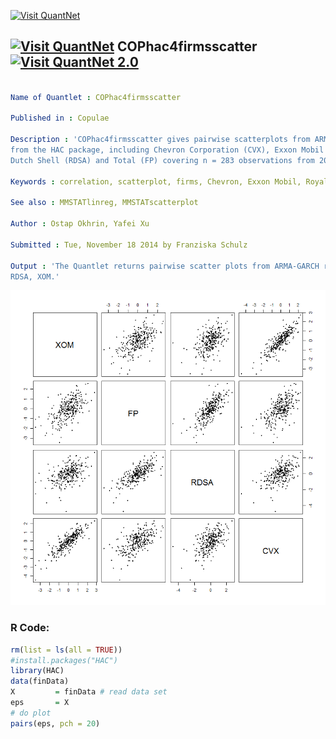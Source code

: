 
[<img src="https://github.com/QuantLet/Styleguide-and-FAQ/blob/master/pictures/banner.png" width="888" alt="Visit QuantNet">](http://quantlet.de/)

## [<img src="https://github.com/QuantLet/Styleguide-and-FAQ/blob/master/pictures/qloqo.png" alt="Visit QuantNet">](http://quantlet.de/) **COPhac4firmsscatter** [<img src="https://github.com/QuantLet/Styleguide-and-FAQ/blob/master/pictures/QN2.png" width="60" alt="Visit QuantNet 2.0">](http://quantlet.de/)

```yaml

Name of Quantlet : COPhac4firmsscatter

Published in : Copulae

Description : 'COPhac4firmsscatter gives pairwise scatterplots from ARMA-GARCH residuals provided
from the HAC package, including Chevron Corporation (CVX), Exxon Mobil Corporation (XOM), Royal
Dutch Shell (RDSA) and Total (FP) covering n = 283 observations from 2011-02-02 to 2012-03-19.'

Keywords : correlation, scatterplot, firms, Chevron, Exxon Mobil, Royal Dutch, energy, oil

See also : MMSTATlinreg, MMSTATscatterplot

Author : Ostap Okhrin, Yafei Xu

Submitted : Tue, November 18 2014 by Franziska Schulz

Output : 'The Quantlet returns pairwise scatter plots from ARMA-GARCH residuals, including CVX, FP,
RDSA, XOM.'

```

![Picture1](COPhac4firmsscatter.png)


### R Code:
```r
rm(list = ls(all = TRUE))
#install.packages("HAC")
library(HAC)
data(finData)
X         = finData # read data set
eps       = X
# do plot
pairs(eps, pch = 20)




```
